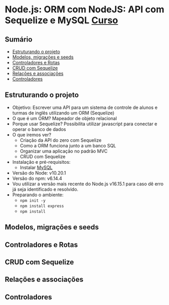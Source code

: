 # Node.js: ORM com NodeJS: API com Sequelize e MySQL [Curso](https://cursos.alura.com.br/course/orm-nodejs-api-sequelize-mysql)

## Sumário

- [Estruturando o projeto](#estruturando-o-projeto)
- [Modelos, migrações e seeds](#modelos-migrações-e-seeds)
- [Controladores e Rotas](#controladores-e-rotas)
- [CRUD com Sequelize](#crud-com-sequelize)
- [Relações e associações](#relações-e-associações)
- [Controladores](#controladores)

## Estruturando o projeto
- Objetivo: Escrever uma API para um sistema de controle de alunos e turmas de inglês utilizando um ORM (Sequelize) 
- O que é um ORM? Mapeador de objeto relacional 
- Porque usar Sequelize? Possibilita utilizar javascript para conectar e operar o banco de dados
- O que iremos ver?
  - Criação da API do zero com Sequelize
  - Como a ORM funciona junto a um banco SQL
  - Organizar uma aplicação no padrão MVC
  - CRUD com Sequelize
- Instalação e pré-requisitos:
  - Instalar [MySQL](https://www.mysql.com/downloads/)
- Versão do Node: v10.20.1
- Versão do npm: v6.14.4
- Vou utilizar a versão mais recente do Node.js v16.15.1 para caso dê erro já seja identificado e resolvido.
- Preparando o ambiente:
  - `npm init -y`
  - `npm install express`
  - `npm install`

## Modelos, migrações e seeds
## Controladores e Rotas
## CRUD com Sequelize
## Relações e associações
## Controladores